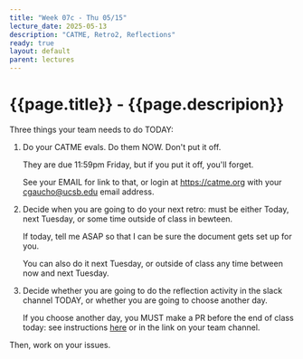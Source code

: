 ```yaml
---
title: "Week 07c - Thu 05/15"
lecture_date: 2025-05-13
description: "CATME, Retro2, Reflections"
ready: true
layout: default
parent: lectures
---
```


# {{page.title}} - {{page.descripion}}

Three things your team needs to do TODAY:

1. Do your CATME evals. Do them NOW.  Don't put it off.
   
   They are due 11:59pm Friday, but if you put it off, you'll forget.

   See your EMAIL for link to that, or login at <https://catme.org> with your cgaucho@ucsb.edu email address.

2. Decide when you are going to do your next retro: must be either Today, next Tuesday, or some time outside of class in bewteen.

   If today, tell me ASAP so that I can be sure the document gets set up for you.

   You can also do it next Tuesday, or outside of class any time between now and next Tuesday.

3. Decide whether you are going to do the reflection activity in the slack channel TODAY, or whether you are going to choose another day.

   If you choose another day, you MUST make a PR before the end of class today: see instructions [here](https://docs.google.com/document/d/1wLRWv3-nKdhsValX8Vsx1CoFrbCKgYHTY-nib722Df0/edit?tab=t.0#heading=h.ha1h6ey1po9j) or in the link on your team channel.


Then, work on your issues.
